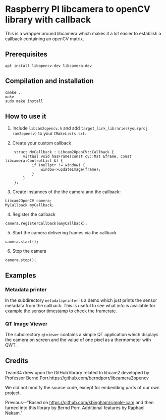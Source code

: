 # Raspberry PI libcamera to openCV library with callback

This is a wrapper around libcamera which makes it a lot easier to establish
a callback containing an openCV matrix.

## Prerequisites

```
apt install libopencv-dev libcamera-dev
```

## Compilation and installation

```
cmake .
make
sudo make install
```

## How to use it

 1. Include `libcam2opencv.h` and add `target_link_libraries(yourproj cam2opencv)` to your `CMakeLists.txt`.

 2. Create your custom callback
```
    struct MyCallback : Libcam2OpenCV::Callback {
        virtual void hasFrame(const cv::Mat &frame, const libcamera:ControlList &) {
            if (nullptr != window) {
                window->updateImage(frame);
            }
        }
    };
```

 3. Create instances of the the camera and the callback:

```
Libcam2OpenCV camera;
MyCallback myCallback;
```

 4. Register the callback

```
camera.registerCallback(&myCallback);
```

 5. Start the camera delivering frames via the callback

```
camera.start();
```

 6. Stop the camera

```
camera.stop();
```

## Examples

### Metadata printer

In the subdirectory `metadataprinter` is a demo which just prints the sensor
metadata from the callback. This is useful to see what
info is available for example the sensor timestamp to
check the framerate.

### QT Image Viewer

The subdirectory `qtviewer` contains a simple QT application
which displays the camera on screen and the value of one pixel
as a thermometer with QWT.



## Credits

Team34 drew upon the GitHub library related to libcam2 developed by Professor Bernd Porr.https://github.com/berndporr/libcamera2opencv 

 We did not modify the source code, except for embedding parts of our own project.

Previous--"Based on https://github.com/kbingham/simple-cam and then turned into this library by Bernd Porr.
Additional features by Raphael Nekam."
